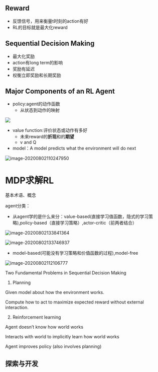 ## Reward

- 反馈信号，用来衡量t时刻的action有好
- RL的目标就是最大化reward

## Sequential Decision Making

- 最大化奖励
- action有long term的影响
- 奖励有延迟
- 权衡立即奖励和长期奖励

## Major Components of an RL Agent

- policy:agent的动作函数
  - 从状态到动作的映射

![](https://i.loli.net/2020/08/02/oDYOcRKzvfiyUdF.png)

- value function:评价状态或动作有多好
  - 未来reward的**折现**和的**期望**
  - v and Q
- model：A model predicts what the environment will do next

![image-20200802110247950](https://i.loli.net/2020/08/02/oPztaLQGXS4cgKV.png)

# MDP求解RL

基本术语、概念

agent分类：

- 从agent学的是什么来分：value-based(直接学习值函数，隐式的学习策略),policy-based（直接学习策略）,actor-critic（前两者结合）

![image-20200802133841364](https://i.loli.net/2020/08/02/R6cBQypAU2F4NLZ.png)

![image-20200802133746937](https://i.loli.net/2020/08/02/DUJIBfyHsAG9QoK.png)

- model-based(可能没有学习策略和价值函数的过程),model-free

![image-20200802112106777](https://i.loli.net/2020/08/02/emvJBqncdEjXayW.png)

Two Fundamental Problems in Sequential Decision Making

1. Planning

Given model about how the environment works.

Compute how to act to maximize expected reward without external interaction.

2. Reinforcement learning

 Agent doesn’t know how world works

 Interacts with world to implicitly learn how world works

 Agent improves policy (also involves planning)

## 探索与开发

